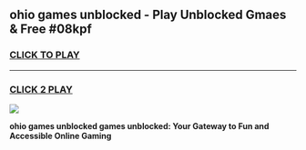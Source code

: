 
## ohio games unblocked - Play Unblocked Gmaes & Free #08kpf
<h3>
<a href="https://news.freeplayer.one?title=ohio_games_unblocked&ref=24F">CLICK TO PLAY</a></h3>
<hr>

<h3>
<a href="https://news.freeplayer.one?title=ohio_games_unblocked&ref=24F">CLICK 2 PLAY</a>
  
</h3>

<a href="https://news.freeplayer.one?title=ohio_games_unblocked&ref=24F/"><img src="https://clearcache.store/games.png"></a>


**ohio games unblocked games unblocked: Your Gateway to Fun and Accessible Online Gaming**
